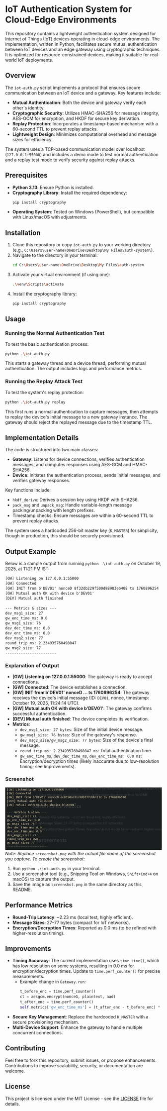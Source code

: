 # IoT Authentication System for Cloud-Edge Environments

This repository contains a lightweight authentication system designed for Internet of Things (IoT) devices operating in cloud-edge environments. The implementation, written in Python, facilitates secure mutual authentication between IoT devices and an edge gateway using cryptographic techniques. It is optimized for resource-constrained devices, making it suitable for real-world IoT deployments.

## Overview

The `iot-auth.py` script implements a protocol that ensures secure communication between an IoT device and a gateway. Key features include:

- **Mutual Authentication**: Both the device and gateway verify each other's identity.
- **Cryptographic Security**: Utilizes HMAC-SHA256 for message integrity, AES-GCM for encryption, and HKDF for secure key derivation.
- **Replay Protection**: Incorporates a timestamp-based mechanism with a 60-second TTL to prevent replay attacks.
- **Lightweight Design**: Minimizes computational overhead and message sizes for efficiency.

The system uses a TCP-based communication model over localhost (`127.0.0.1:55000`) and includes a demo mode to test normal authentication and a replay test mode to verify security against replay attacks.

## Prerequisites

- **Python 3.13**: Ensure Python is installed.
- **Cryptography Library**: Install the required dependency:
  ```bash
  pip install cryptography
  ```
- **Operating System**: Tested on Windows (PowerShell), but compatible with Linux/macOS with adjustments.

## Installation

1. Clone this repository or copy `iot-auth.py` to your working directory (e.g., `C:\Users\user-name\OneDrive\Desktop\My Files\auth-system\`).
2. Navigate to the directory in your terminal:
   ```bash
   cd C:\Users\user-name\OneDrive\Desktop\My Files\auth-system
   ```
3. Activate your virtual environment (if using one):
   ```bash
   .\venv\Scripts\activate
   ```
4. Install the cryptography library:
   ```bash
   pip install cryptography
   ```

## Usage

### Running the Normal Authentication Test

To test the basic authentication process:

```bash
python .\iot-auth.py
```

This starts a gateway thread and a device thread, performing mutual authentication. The output includes logs and performance metrics.

### Running the Replay Attack Test

To test the system's replay protection:

```bash
python .\iot-auth.py replay
```

This first runs a normal authentication to capture messages, then attempts to replay the device's initial message to a new gateway instance. The gateway should reject the replayed message due to the timestamp TTL.

## Implementation Details

The code is structured into two main classes:

- **Gateway**: Listens for device connections, verifies authentication messages, and computes responses using AES-GCM and HMAC-SHA256.
- **Device**: Initiates the authentication process, sends initial messages, and verifies gateway responses.

Key functions include:
- `hkdf_derive`: Derives a session key using HKDF with SHA256.
- `pack_msg` and `unpack_msg`: Handle variable-length message packing/unpacking with length prefixes.
- Timestamp checks: Ensure messages are within a 60-second TTL to prevent replay attacks.

The system uses a hardcoded 256-bit master key (`K_MASTER`) for simplicity, though in production, this should be securely provisioned.

## Output Example

Below is a sample output from running `python .\iot-auth.py` on October 19, 2025, at 11:21 PM IST:

```
[GW] Listening on 127.0.0.1:55000
[GW] Connected
[GW] INIT from b'DEV01' nonceD 8f32db229f500d88983eb408 ts 1760896254
[GW] Mutual auth OK with device b'DEV01'
[DEV] Mutual auth finished

--- Metrics & sizes ---
dev_msg1_size: 27
gw_enc_time_ms: 0.0
gw_msg1_size: 76
dev_dec_time_ms: 0.0
dev_enc_time_ms: 0.0
dev_msg2_size: 77
round_trip_ms: 2.234935760498047
gw_msg2_size: 77
-----------------------
```

### Explanation of Output
- **[GW] Listening on 127.0.0.1:55000**: The gateway is ready to accept connections.
- **[GW] Connected**: The device establishes a connection.
- **[GW] INIT from b'DEV01' nonceD ... ts 1760896254**: The gateway receives the device's initial message (ID: `DEV01`, nonce, timestamp: October 19, 2025, 11:24:14 UTC).
- **[GW] Mutual auth OK with device b'DEV01'**: The gateway confirms successful authentication.
- **[DEV] Mutual auth finished**: The device completes its verification.
- **Metrics**:
  - `dev_msg1_size: 27 bytes`: Size of the initial device message.
  - `gw_msg1_size: 76 bytes`: Size of the gateway's response.
  - `dev_msg2_size/gw_msg2_size: 77 bytes`: Size of the device's final message.
  - `round_trip_ms: 2.234935760498047 ms`: Total authentication time.
  - `gw_enc_time_ms`, `dev_dec_time_ms`, `dev_enc_time_ms: 0.0 ms`: Encryption/decryption times (likely inaccurate due to low-resolution timing; see Improvements).

### Screenshot
![Authentication Output Screenshot](image.png)
*Note: Replace `screenshot.png` with the actual file name of the screenshot you capture. To create the screenshot:*
1. Run `python .\iot-auth.py` in your terminal.
2. Use a screenshot tool (e.g., Snipping Tool on Windows, `Shift+Cmd+4` on macOS) to capture the output.
3. Save the image as `screenshot.png` in the same directory as this README.

## Performance Metrics
- **Round-Trip Latency**: ~2.23 ms (local test, highly efficient).
- **Message Sizes**: 27–77 bytes (compact for IoT networks).
- **Encryption/Decryption Times**: Reported as 0.0 ms (to be refined with higher-resolution timing).

## Improvements
- **Timing Accuracy**: The current implementation uses `time.time()`, which has low resolution on some systems, resulting in 0.0 ms for encryption/decryption times. Update to `time.perf_counter()` for precise measurements.
  - Example change in `Gateway.run`:
    ```python
    t_before_enc = time.perf_counter()
    ct = aesgcm.encrypt(nonceG, plaintext, aad)
    t_after_enc = time.perf_counter()
    self.metrics['gw_enc_time_ms'] = (t_after_enc - t_before_enc) * 1000
    ```
- **Secure Key Management**: Replace the hardcoded `K_MASTER` with a secure provisioning mechanism.
- **Multi-Device Support**: Enhance the gateway to handle multiple concurrent connections.

## Contributing
Feel free to fork this repository, submit issues, or propose enhancements. Contributions to improve scalability, security, or documentation are welcome.

## License
This project is licensed under the MIT License - see the [LICENSE](LICENSE) file for details.